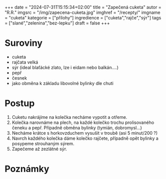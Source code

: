 
+++
date = "2024-07-31T15:15:34+02:00"
title = "Zapečená cuketa"
autor = "R.R."
imgsrc = "/img/zapecena-cuketa.jpg"
imghref = "/recepty/"
imgname = "cuketa"
kategorie = ["přílohy"]
ingredience = ["cuketa","rajče","sýr"]
tags = ["slané","zelenina","bez-lepku"]
draft = false
+++


# Suroviny
- cuketa
- rajčata velká
- sýr (ideal blaťácké zlato, lze i eidam nebo balkán....)
- pepř
- česnek
- jako obměna k základu libovolné bylinky dle chuti

# Postup
1. Cuketu nakrájíme na kolečka necháme vypotit a otřeme.
2. Kolečka narovnáme na plech, na každé kolečko trochu prolisovaného čeneku a pepř. Případně obměna bylinky (tymián, dobromysl...)
3. Necháme krátce s horkovzduchem vysušit v troubě (asi 5 minut/200 ?)
4. Navrch každého kolečka dáme kolečko rajčete, případně opět bylinky a posypeme strouhaným sýrem.
5. Zapečeme až zezlátné sýr.

# Poznámky

<!-- --> 